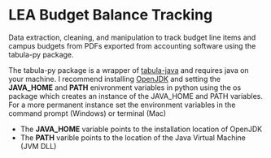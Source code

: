 # LEA Budget Balance Tracking
Data extraction, cleaning, and manipulation to track budget line items and campus budgets from PDFs exported from accounting software using the tabula-py package.

The tabula-py package is a wrapper of [tabula-java](https://github.com/tabulapdf/tabula-java) and requires java on your machine. I recommend installing [OpenJDK](https://jdk.java.net/22/) and setting the **JAVA_HOME** and **PATH** enivronment variables in python using the os package which creates an instance of the JAVA_HOME and PATH variables. For a more permanent instance set the environment variables in the command prompt (Windows) or terminal (Mac)

- The **JAVA_HOME** variable points to the installation location of OpenJDK
- The **PATH** varible points to the location of the Java Virtual Machine (JVM DLL)
